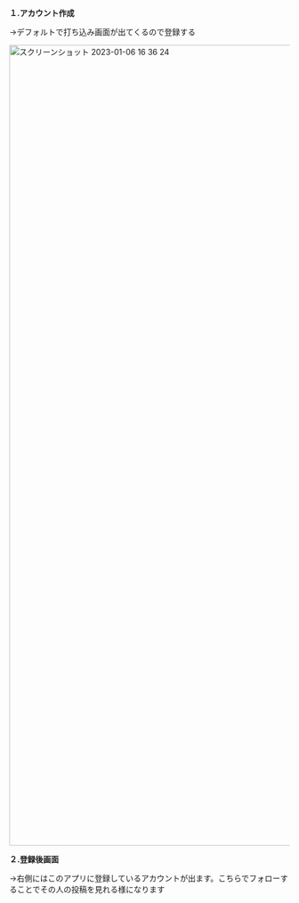__１.アカウント作成__

→デフォルトで打ち込み画面が出てくるので登録する

<img width="1440" alt="スクリーンショット 2023-01-06 16 36 24" src="https://user-images.githubusercontent.com/111099062/210957694-807e1083-54dd-470b-905b-e8b42332fca6.png">


__２.登録後画面__

→右側にはこのアプリに登録しているアカウントが出ます。こちらでフォローすることでその人の投稿を見れる様になります


